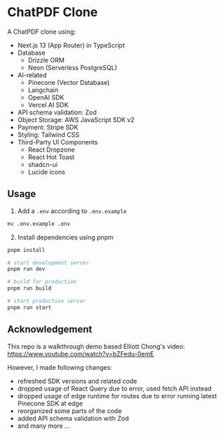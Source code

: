 # ChatPDF Clone

A ChatPDF clone using:

- Next.js 13 (App Router) in TypeScript
- Database
  - Drizzle ORM
  - Neon (Serverless PostgreSQL)
- AI-related
  - Pinecone (Vector Database)
  - Langchain
  - OpenAI SDK
  - Vercel AI SDK
- API schema validation: Zod
- Object Storage: AWS JavaScript SDK v2
- Payment: Stripe SDK
- Styling: Tailwind CSS
- Third-Party UI Components
  - React Dropzone
  - React Hot Toast
  - shadcn-ui
  - Lucide icons

## Usage

1. Add a `.env` according to `.env.example`

```bash
mv .env.example .env
```

2. Install dependencies using pnpm

```bash
pnpm install

# start development server
pnpm run dev

# build for production
pnpm run build

# start production server
pnpm run start
```

## Acknowledgement

This repo is a walkthrough demo based Elliott Chong's video: https://www.youtube.com/watch?v=bZFedu-0emE

However, I made following changes:

- refreshed SDK versions and related code
- dropped usage of React Query due to error, used fetch API instead
- dropped usage of edge runtime for routes due to error running latest Pinecone SDK at edge
- reorganized some parts of the code
- added API schema validation with Zod
- and many more ...
